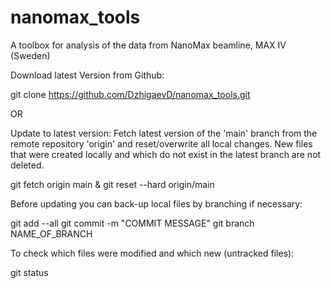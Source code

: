 # nanomax_tools
A toolbox for analysis of the data from NanoMax beamline, MAX IV (Sweden)

Download latest Version from Github:

git clone https://github.com/DzhigaevD/nanomax_tools.git

OR

Update to latest version: Fetch latest version of the 'main' branch from the remote repository 'origin' and reset/overwrite all local changes. New files that were created locally and which do not exist in the latest branch are not deleted.

git fetch origin main & git reset --hard origin/main

Before updating you can back-up local files by branching if necessary:

git add --all git commit -m "COMMIT MESSAGE" git branch NAME_OF_BRANCH

To check which files were modified and which new (untracked files):

git status
